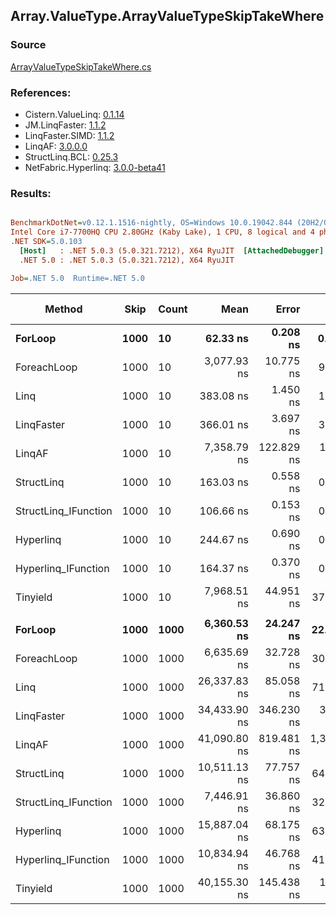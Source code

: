 ﻿## Array.ValueType.ArrayValueTypeSkipTakeWhere

### Source
[ArrayValueTypeSkipTakeWhere.cs](../LinqBenchmarks/Array/ValueType/ArrayValueTypeSkipTakeWhere.cs)

### References:
- Cistern.ValueLinq: [0.1.14](https://www.nuget.org/packages/Cistern.ValueLinq/0.1.14)
- JM.LinqFaster: [1.1.2](https://www.nuget.org/packages/JM.LinqFaster/1.1.2)
- LinqFaster.SIMD: [1.1.2](https://www.nuget.org/packages/LinqFaster.SIMD/1.0.3)
- LinqAF: [3.0.0.0](https://www.nuget.org/packages/LinqAF/3.0.0.0)
- StructLinq.BCL: [0.25.3](https://www.nuget.org/packages/StructLinq.BCL/0.25.3)
- NetFabric.Hyperlinq: [3.0.0-beta41](https://www.nuget.org/packages/NetFabric.Hyperlinq/3.0.0-beta41)

### Results:
``` ini

BenchmarkDotNet=v0.12.1.1516-nightly, OS=Windows 10.0.19042.844 (20H2/October2020Update)
Intel Core i7-7700HQ CPU 2.80GHz (Kaby Lake), 1 CPU, 8 logical and 4 physical cores
.NET SDK=5.0.103
  [Host]   : .NET 5.0.3 (5.0.321.7212), X64 RyuJIT  [AttachedDebugger]
  .NET 5.0 : .NET 5.0.3 (5.0.321.7212), X64 RyuJIT

Job=.NET 5.0  Runtime=.NET 5.0  

```
|               Method | Skip | Count |         Mean |      Error |       StdDev |  Ratio | RatioSD |   Gen 0 | Gen 1 | Gen 2 | Allocated |
|--------------------- |----- |------ |-------------:|-----------:|-------------:|-------:|--------:|--------:|------:|------:|----------:|
|              **ForLoop** | **1000** |    **10** |     **62.33 ns** |   **0.208 ns** |     **0.195 ns** |   **1.00** |    **0.00** |       **-** |     **-** |     **-** |         **-** |
|          ForeachLoop | 1000 |    10 |  3,077.93 ns |  10.775 ns |     9.551 ns |  49.39 |    0.24 |  0.0076 |     - |     - |      32 B |
|                 Linq | 1000 |    10 |    383.08 ns |   1.450 ns |     1.211 ns |   6.15 |    0.03 |  0.1016 |     - |     - |     320 B |
|           LinqFaster | 1000 |    10 |    366.01 ns |   3.697 ns |     3.458 ns |   5.87 |    0.06 |  0.7443 |     - |     - |   2,336 B |
|               LinqAF | 1000 |    10 |  7,358.79 ns | 122.829 ns |   150.845 ns | 118.09 |    2.42 |       - |     - |     - |         - |
|           StructLinq | 1000 |    10 |    163.03 ns |   0.558 ns |     0.522 ns |   2.62 |    0.01 |  0.0305 |     - |     - |      96 B |
| StructLinq_IFunction | 1000 |    10 |    106.66 ns |   0.153 ns |     0.135 ns |   1.71 |    0.01 |       - |     - |     - |         - |
|            Hyperlinq | 1000 |    10 |    244.67 ns |   0.690 ns |     0.646 ns |   3.93 |    0.01 |       - |     - |     - |         - |
|  Hyperlinq_IFunction | 1000 |    10 |    164.37 ns |   0.370 ns |     0.346 ns |   2.64 |    0.01 |       - |     - |     - |         - |
|             Tinyield | 1000 |    10 |  7,968.51 ns |  44.951 ns |    37.536 ns | 127.94 |    0.68 |  0.3204 |     - |     - |   1,008 B |
|                      |      |       |              |            |              |        |         |         |       |       |           |
|              **ForLoop** | **1000** |  **1000** |  **6,360.53 ns** |  **24.247 ns** |    **22.681 ns** |   **1.00** |    **0.00** |       **-** |     **-** |     **-** |         **-** |
|          ForeachLoop | 1000 |  1000 |  6,635.69 ns |  32.728 ns |    30.614 ns |   1.04 |    0.01 |  0.0076 |     - |     - |      32 B |
|                 Linq | 1000 |  1000 | 26,337.83 ns |  85.058 ns |    71.027 ns |   4.14 |    0.02 |  0.0916 |     - |     - |     320 B |
|           LinqFaster | 1000 |  1000 | 34,433.90 ns | 346.230 ns |   323.864 ns |   5.41 |    0.05 | 70.1294 |     - |     - | 223,520 B |
|               LinqAF | 1000 |  1000 | 41,090.80 ns | 819.481 ns | 1,323.308 ns |   6.39 |    0.18 |       - |     - |     - |         - |
|           StructLinq | 1000 |  1000 | 10,511.13 ns |  77.757 ns |    64.931 ns |   1.65 |    0.01 |  0.0305 |     - |     - |      96 B |
| StructLinq_IFunction | 1000 |  1000 |  7,446.91 ns |  36.860 ns |    32.676 ns |   1.17 |    0.01 |       - |     - |     - |         - |
|            Hyperlinq | 1000 |  1000 | 15,887.04 ns |  68.175 ns |    63.771 ns |   2.50 |    0.01 |       - |     - |     - |         - |
|  Hyperlinq_IFunction | 1000 |  1000 | 10,834.94 ns |  46.768 ns |    41.459 ns |   1.70 |    0.01 |       - |     - |     - |         - |
|             Tinyield | 1000 |  1000 | 40,155.30 ns | 145.438 ns |   128.927 ns |   6.32 |    0.02 |  0.3052 |     - |     - |   1,008 B |
